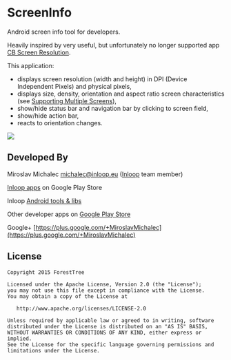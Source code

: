 # ScreenInfo
Android screen info tool for developers.

Heavily inspired by very useful, but unfortunately no longer supported app [CB Screen Resolution][1].

This application:
- displays screen resolution (width and height) in DPI (Device Independent Pixels) and physical pixels,
- displays size, density, orientation and aspect ratio screen characteristics (see [Supporting Multiple Screens][2]),
- show/hide status bar and navigation bar by clicking to screen field,
- show/hide action bar,
- reacts to orientation changes.

![][3]

## Developed By

Miroslav Michalec <michalec@inloop.eu> ([Inloop][4] team member)

[Inloop apps][5] on Google Play Store

Inloop [Android tools & libs][6]

Other developer apps on [Google Play Store](https://play.google.com/store/apps/developer?id=ForestTree) 

Google+ [https://plus.google.com/+MiroslavMichalec](https://plus.google.com/+MiroslavMichalec)

## License

    Copyright 2015 ForestTree

    Licensed under the Apache License, Version 2.0 (the "License");
    you may not use this file except in compliance with the License.
    You may obtain a copy of the License at

       http://www.apache.org/licenses/LICENSE-2.0

    Unless required by applicable law or agreed to in writing, software
    distributed under the License is distributed on an "AS IS" BASIS,
    WITHOUT WARRANTIES OR CONDITIONS OF ANY KIND, either express or implied.
    See the License for the specific language governing permissions and
    limitations under the License.



[1]: https://play.google.com/store/apps/details?id=com.cbsb.screenresolution
[2]: http://developer.android.com/guide/practices/screens_support.html
[3]: https://github.com/ForestTree/ScreenInfo/blob/master/screenshot_demo1.png
[4]: https://www.inloop.eu
[5]: https://play.google.com/store/apps/developer?id=Inloop,+s.r.o.
[6]: https://inloop.github.io/
